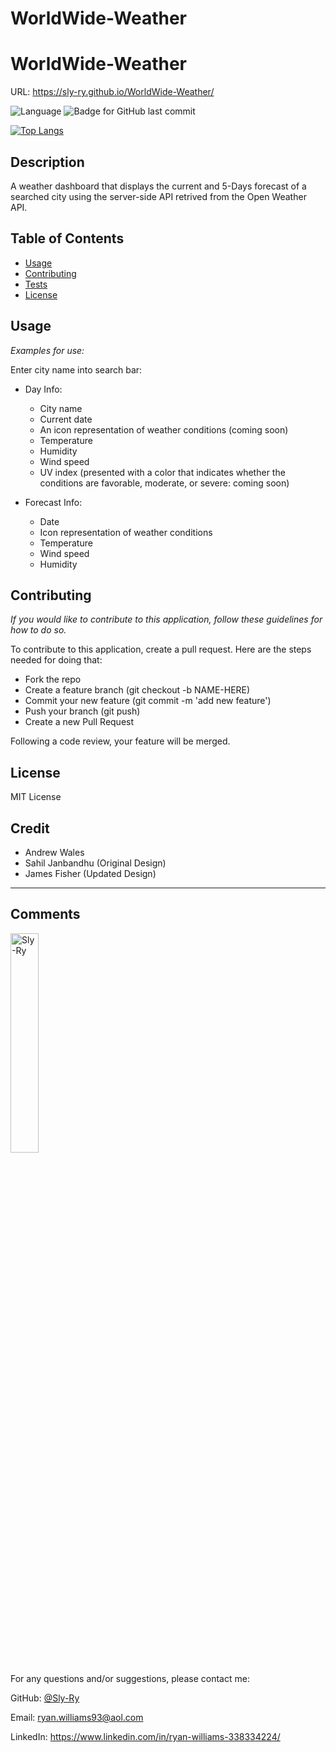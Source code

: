# WorldWide-Weather

# WorldWide-Weather
URL: https://sly-ry.github.io/WorldWide-Weather/

  ![Language](http://img.shields.io/github/languages/top/Sly-Ry/WorldWide-Weather?style=flat&logo=appveyor) ![Badge for GitHub last commit](https://img.shields.io/github/last-commit/Sly-Ry/WorldWide-Weather?style=flat&logo=appveyor)
  
  [![Top Langs](https://github-readme-stats.vercel.app/api/top-langs/?username=Sly-Ry&repo=WorldWide-Weather)](https://github.com/Sly-Ry/WorldWide-Weather)
  
  ## Description 
  
  A weather dashboard that displays the current and 5-Days forecast of a searched city using the server-side API retrived from the Open Weather API.
  
  ## Table of Contents
  * [Usage](#usage)
  * [Contributing](#contributing)
  * [Tests](#tests)
  * [License](#license)
  
  ## Usage 

  *Examples for use:*
  
  Enter city name into search bar:
  
  - Day Info:
    + City name
    + Current date
    + An icon representation of weather conditions (coming soon)
    + Temperature
    + Humidity
    + Wind speed
    + UV index (presented with a color that indicates whether the conditions are favorable, moderate, or severe: coming soon)

  - Forecast Info:
      + Date
      + Icon representation of weather conditions
      + Temperature
      + Wind speed
      + Humidity

  ## Contributing
  
  *If you would like to contribute to this application, follow these guidelines for how to do so.*

  To contribute to this application, create a pull request. Here are the steps needed for doing that:

  - Fork the repo
  - Create a feature branch (git checkout -b NAME-HERE)
  - Commit your new feature (git commit -m 'add new feature')
  - Push your branch (git push)
  - Create a new Pull Request

  Following a code review, your feature will be merged.

  ## License

  MIT License
  
  
  ## Credit
  
  + Andrew Wales
  + Sahil Janbandhu (Original Design)
  + James Fisher (Updated Design)

  
  ---
  
  ## Comments
  
  <img src="https://avatars.githubusercontent.com/u/93052960?v=4" alt="Sly-Ry" width="30%" />
  
  For any questions and/or suggestions, please contact me:
 
  GitHub: [@Sly-Ry](https://github.com/Sly-Ry)
  
    
  Email: ryan.williams93@aol.com
    
  LinkedIn: https://www.linkedin.com/in/ryan-williams-338334224/
